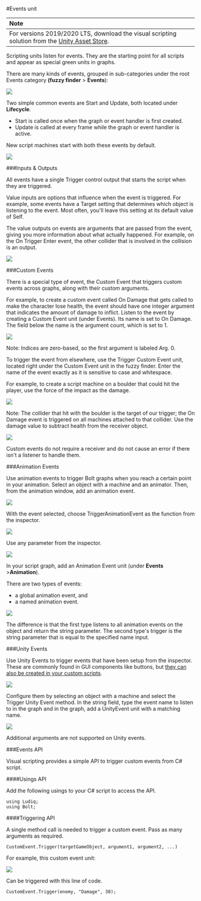 #Events unit

| **Note**                                                     |
| :----------------------------------------------------------- |
| For versions 2019/2020 LTS, download the visual scripting solution from the [Unity Asset Store](https://assetstore.unity.com/packages/tools/visual-bolt-163802). |

Scripting units listen for events. They are the starting point for all scripts and appear as special green units in graphs.

There are many kinds of events, grouped in sub-categories under the root Events category **(fuzzy finder** > **Events**):

![](images/bolt-events1.png)

Two simple common events are Start and Update, both located under **Lifecycle**.  

*  Start is called once when the graph or event handler is first created.
*  Update is called at every frame while the graph or event handler is active.

New script machines start with both these events by default.


![](images/bolt-events2.png)

###Inputs &amp; Outputs


All events have a single Trigger control output that starts the script when they are triggered.

Value inputs are options that influence when the event is triggered. For example, some events have a Target setting that determines which object is listening to the event. Most often, you'll leave this setting at its default value of Self.

The value outputs on events are arguments that are passed from the event, giving you more information about what actually happened. For example, on the On Trigger Enter event, the other collider that is involved in the collision is an output.

<img src="images/VS-OnTriggerEnterEvent.png"  />

###Custom Events


There is a special type of event, the Custom Event that triggers custom events across graphs, along with their custom arguments.

For example, to create a custom event called On Damage that gets called to make the character lose health, the event should have one integer argument that indicates the amount of damage to inflict. Listen to the event by creating a Custom Event unit (under Events). Its name is set to On Damage. The field below the name is the argument count, which is set to 1.



![](images/bolt-events4.gif)

Note: Indices are zero-based, so the first argument is labeled Arg. 0.  

To trigger the event from elsewhere, use the Trigger Custom Event unit, located right under the Custom Event unit in the fuzzy finder. Enter the name of the event exactly as it is sensitive to case and whitespace.  

For example, to create a script machine on a boulder that could hit the player, use the force of the impact as the damage. 


![](images/bolt-events5.png)

Note: The collider that hit with the boulder is the target of our trigger; the On Damage event is  triggered on all machines attached to that collider. Use the damage value to subtract health from the receiver object.


![](images/bolt-events6.png)

Custom events do not require a receiver and do not cause an error if there isn't a listener to handle them.

###Animation Events

Use animation events to trigger Bolt graphs when you reach a certain point in your animation. Select an object with a machine and an animator. Then, from the animation window, add an animation event.


![](images/bolt-events7.gif)

With the event selected, choose TriggerAnimationEvent as the function from the inspector.


![](images/bolt-events8.png)

Use any parameter from the inspector.


![](images/bolt-events9.png)

In your script graph, add an Animation Event unit (under **Events** &gt;**Animation**).  

There are two types of events: 

- a global animation event, and 
- a named animation event.


![](images/bolt-events10.png)

The difference is that the first type listens to all animation events on the object and return the string parameter. The second type's trigger is the string parameter that is equal to the specified name input.

###Unity Events

Use Unity Events to trigger events that have been setup from the inspector. These are commonly found in GUI components like buttons, but [they can also be created in your custom scripts](https://docs.unity3d.com/ScriptReference/Events.UnityEvent.html).


![](images/bolt-events11.png)

Configure them by selecting an object with a machine and select the Trigger Unity Event method. In the string field, type the event name to listen to in the graph and in the graph, add a UnityEvent unit with a matching name.


![](images/bolt-events13.png)

Additional arguments are not supported on Unity events.

###Events API

Visual scripting provides a simple API to trigger custom events from C# script. 

####Usings API

Add the following usings to your C# script to access the API.

```
using Ludiq;
using Bolt;
```

####Triggering API

A single method call is needed to trigger a custom event. Pass as many arguments as required.

```
CustomEvent.Trigger(targetGameObject, argument1, argument2, ...)
```

For example, this custom event unit:


![](images/VS-CustomUnitEvent2.png)


Can be triggered with this line of code.



```
CustomEvent.Trigger(enemy, "Damage", 30);
```

